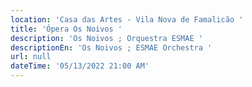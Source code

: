 ```yaml
---
location: 'Casa das Artes - Vila Nova de Famalicão '
title: 'Ópera Os Noivos '
description: 'Os Noivos ; Orquestra ESMAE '
descriptionEn: 'Os Noivos ; ESMAE Orchestra '
url: null
dateTime: '05/13/2022 21:00 AM'
---
```


